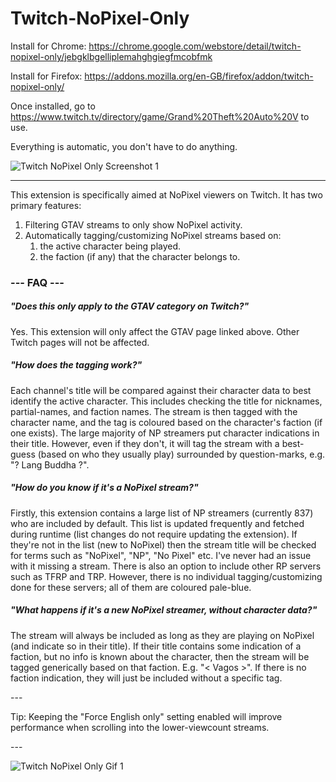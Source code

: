 # Twitch-NoPixel-Only

Install for Chrome: https://chrome.google.com/webstore/detail/twitch-nopixel-only/jebgklbgelliplemahghgiegfmcobfmk

Install for Firefox: https://addons.mozilla.org/en-GB/firefox/addon/twitch-nopixel-only/

Once installed, go to https://www.twitch.tv/directory/game/Grand%20Theft%20Auto%20V to use.

Everything is automatic, you don't have to do anything.

![Twitch NoPixel Only Screenshot 1](https://i.imgur.com/V2WnR4f.jpeg)

---

This extension is specifically aimed at NoPixel viewers on Twitch. It has two primary features:
1. Filtering GTAV streams to only show NoPixel activity.
2. Automatically tagging/customizing NoPixel streams based on:
    1. the active character being played.
    2. the faction (if any) that the character belongs to.

### --- FAQ ---

##### "Does this only apply to the GTAV category on Twitch?"
Yes. This extension will only affect the GTAV page linked above. Other Twitch pages will not be affected.

##### "How does the tagging work?"
Each channel's title will be compared against their character data to best identify the active character. This includes checking the title for nicknames, partial-names, and faction names. The stream is then tagged with the character name, and the tag is coloured based on the character's faction (if one exists). The large majority of NP streamers put character indications in their title. However, even if they don't, it will tag the stream with a best-guess (based on who they usually play) surrounded by question-marks, e.g. "? Lang Buddha ?".

##### "How do you know if it's a NoPixel stream?"
Firstly, this extension contains a large list of NP streamers (currently 837) who are included by default. This list is updated frequently and fetched during runtime (list changes do not require updating the extension). If they're not in the list (new to NoPixel) then the stream title will be checked for terms such as "NoPixel", "NP", "No Pixel" etc. I've never had an issue with it missing a stream. There is also an option to include other RP servers such as TFRP and TRP. However, there is no individual tagging/customizing done for these servers; all of them are coloured pale-blue.

##### "What happens if it's a new NoPixel streamer, without character data?"
The stream will always be included as long as they are playing on NoPixel (and indicate so in their title). If their title contains some indication of a faction, but no info is known about the character, then the stream will be tagged generically based on that faction. E.g. "< Vagos >". If there is no faction indication, they will just be included without a specific tag.

\---

Tip: Keeping the "Force English only" setting enabled will improve performance when scrolling into the lower-viewcount streams.

\---

![Twitch NoPixel Only Gif 1](https://i.imgur.com/denVLQw.gif)